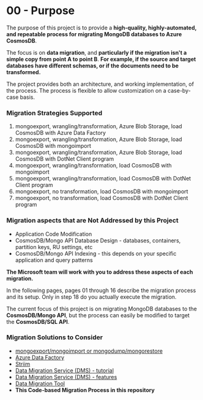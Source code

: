 # 00 - Purpose

The purpose of this project is to provide a **high-quality, highly-automated, and repeatable process for migrating MongoDB databases to Azure CosmosDB**.

The focus is on **data migration**, 
and **particularly if the migration isn't a simple copy from point A to point B**.
**For example, if the source and target databases have different schemas, or if the documents need to be transformed.**

The project provides both an architecture, and working implementation, of the process.
The process is flexible to allow customization on a case-by-case basis.

### Migration Strategies Supported

1) mongoexport, wrangling/transformation, Azure Blob Storage, load CosmosDB with Azure Data Factory
1) mongoexport, wrangling/transformation, Azure Blob Storage, load CosmosDB with mongoimport
3) mongoexport, wrangling/transformation, Azure Blob Storage, load CosmosDB with DotNet Client program
4) mongoexport, wrangling/transformation, load CosmosDB with mongoimport
5) mongoexport, wrangling/transformation, load CosmosDB with DotNet Client program
6) mongoexport, no transformation, load CosmosDB with mongoimport
7) mongoexport, no transformation, load CosmosDB with DotNet Client program

### Migration aspects that are Not Addressed by this Project

- Application Code Modification
- CosmosDB/Mongo API Database Design - databases, containers, partition keys, RU settings, etc
- CosmosDB/Mongo API Indexing - this depends on your specific application and query patterns

**The Microsoft team will work with you to address these aspects of each migration.**

In the following pages, pages 01 through 16 describe the migration process and its
setup.  Only in step 18 do you actually execute the migration.

The current focus of this project is on migrating MongoDB databases to the 
**CosmosDB/Mongo API**, but the process can easily be modified to target the
**CosmosDB/SQL API**.

### Migration Solutions to Consider

- [mongoexport/mongoimport or mongodump/mongorestore](https://docs.microsoft.com/en-us/azure/cosmos-db/mongodb/tutorial-mongotools-cosmos-db)
- [Azure Data Factory](https://azure.microsoft.com/en-us/services/data-factory/)
- [Striim](https://www.striim.com/docs/en/mongodb.html)
- [Data Migration Service (DMS) - tutorial](https://docs.microsoft.com/en-us/azure/dms/tutorial-mongodb-cosmos-db)
- [Data Migration Service (DMS) - features](https://azure.microsoft.com/en-us/services/database-migration/#features) 
- [Data Migration Tool](https://docs.microsoft.com/en-us/azure/cosmos-db/import-data)
- **This Code-based Migration Process in this repository**
